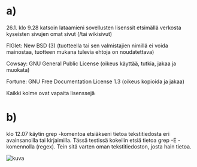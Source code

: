 # a)

26.1. klo 9.28 katsoin lataamieni sovellusten lisenssit etsimällä verkosta kyseisten sivujen omat sivut (/tai wikisivut)

FIGlet: New BSD (3) (tuotteella tai sen valmistajien nimillä ei voida mainostaa, tuotteen mukana tulevia ehtoja on noudatettava)

Cowsay: GNU General Public License (oikeus käyttää, tutkia, jakaa ja muokata)

Fortune:  GNU Free Documentation License 1.3 (oikeus kopioida ja jakaa)

Kaikki kolme ovat vapaita lisenssejä

# b)

klo 12.07 käytin grep -komentoa etsiäkseni tietoa tekstitiedosta eri avainsanoilla tai kirjaimilla. Tässä testissä kokeilin etsiä tietoa grep -E -komennolla (regex). Tein sitä varten oman tekstitiedoston, josta hain tietoa.

![kuva](https://user-images.githubusercontent.com/105205141/214809667-b4520b4c-358a-43e2-b34c-8df9842b5ff2.png)



